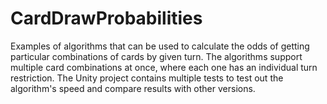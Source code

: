 # CardDrawProbabilities
Examples of algorithms that can be used to calculate the odds of getting particular combinations of cards by given turn. The algorithms support multiple card combinations at once, where each one has an individual turn restriction. The Unity project contains multiple tests to test out the algorithm's speed and compare results with other versions.
